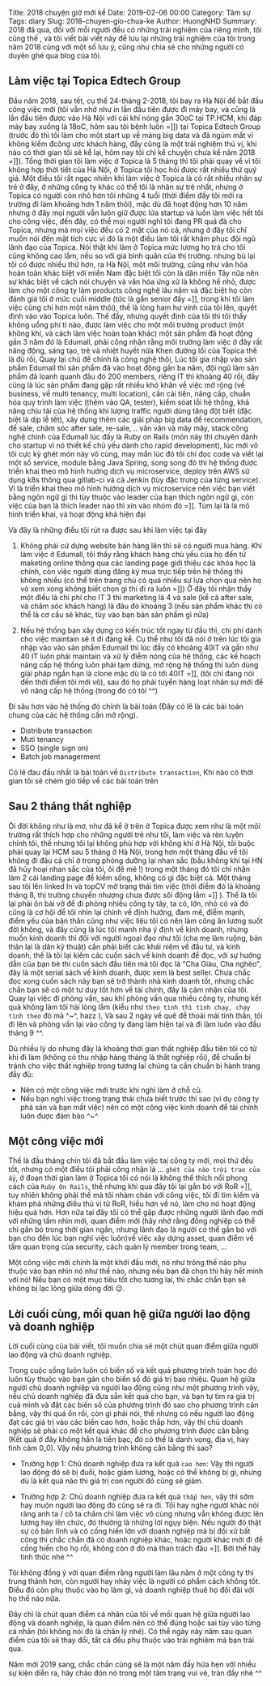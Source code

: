 Title: 2018 chuyện giờ mới kể
Date: 2019-02-06 00:00
Category: Tâm sự
Tags: diary
Slug: 2018-chuyen-gio-chua-ke
Author: HuongNHD
Summary: 2018 đã qua, đối với mỗi người đều có những trải nghiệm của riêng mình, tôi cũng thế , và tôi viết bài viết này để lưu lại những trải nghiệm của tôi trong năm 2018 cùng với một số lưu ý, cũng như chia sẻ cho những người có duyên ghé qua blog của tôi.

## Làm việc tại Topica Edtech Group

Đầu năm 2018, sau tết, cụ thể 24-tháng 2-2018, tôi bay ra Hà Nội để bắt đầu công việc mới (tôi vẫn nhớ như in lần đầu tiên được đi máy bay, và cũng là lần đầu tiên được vào Hà Nội với cái khí nóng gần 30oC tại TP.HCM, khi đáp máy bay xuống là 18oC, hôm sau tôi bệnh luôn =]]) tại Topica Edtech Group (trước đó thì tôi làm cho một start up về mảng big data và đã ngủm mất vì không kiếm đcông ược khách hàng, đấy cũng là một trải nghiệm thú vị, khi nào có thời gian tôi sẽ kể lại, hôm nay tôi chỉ kể chuyện chưa kể năm 2018 =]]). Tổng thời gian tôi làm việc ở Topica là 5 tháng thì tôi phải quay về vì tôi không hợp thời tiết của Hà Nội, ở Topica tôi học hỏi được rất nhiều thứ quý giá. Một điều tôi rất ngạc nhiên khi làm việc ở Topica là có rất nhiều nhân sự trẻ ở đây, ở những công ty khác có thể tôi là nhân sự trẻ nhất, nhưng ở Topica có người còn nhỏ hơn tôi những 4 tuổi (thời điểm đấy tôi mới ra trường đi làm khoảng hơn 1 năm thôi), mặc dù đã hoạt động hơn 10 năm nhưng ở đây mọi người vẫn luôn giữ được lửa startup và luôn làm việc hết tôi cho công việc, đến đây, có thể mọi người nghĩ tôi đang PR quá đà cho Topica, nhưng mà mọi việc đều có 2 mặt của nó cả, nhưng ở đây tôi chỉ muốn nói đến mặt tích cực vì đó là một điều làm tôi rất khâm phục đội ngũ lãnh đạo của Topica. Nói thật khi làm ở Topica mức lương họ trả cho tôi cũng không cao lắm, nếu so với giá bình quân của thị trường. nhưng bù lại tôi có được nhiều thứ hơn, ra Hà Nội, một môi trường, cũng như văn hóa hoàn toàn khác biệt với miền Nam đặc biệt tôi còn là dân miền Tây nữa nên sự khác biệt về cách nói chuyện và văn hóa ứng xử là không hề nhỏ, được làm cho một công ty làm products công nghệ lâu năm và đặc biệt họ còn đánh giá tôi ở mức cuối middle (tức là gần senior đấy =]], trong khi tôi làm việc cũng chỉ hơn một năm thôi), thế là lòng ham hư vinh của tôi lên, quyết định vào vào Topica luôn. Thế đấy, nhưng quyết định của tôi thì tôi thấy không uổng phí tí nào, được làm việc cho một môi trường product (một không khí, và cách làm việc hoàn toàn khác) một sản phẩm đã hoạt động gần 3 năm đó là Edumall, phải công nhận rằng môi trường làm việc ở đây rất năng động, sáng tạo, trẻ và nhiệt huyết nữa
Khen đường lối của Topica thế là đủ rồi, Quay lại chủ đề chính là công nghệ thôi, Lúc tôi gia nhập vào sản phẩm Edumall thì sản phẩm đã vào hoạt động gần ba năm, đội ngũ làm sản phẩm đã loanh quanh đâu đó 200 members, riêng IT thì khoảng 40 rồi, đấy cũng là lúc sản phẩm đang gặp rất nhiều khó khăn về việc mở rộng (về business, về multi tenancy, multi location), cần cải tiến, nâng cấp, chuẩn hóa quy trình làm việc (thêm vào QA, tester), kiểm sóat lỗi hệ thống, khả năng chịu tải của hệ thống khi lượng traffic người dùng tăng đột biết (đặc biệt là dịp lễ tết), xây dựng thêm các giải pháp big data để recommendation, để sale, chăm sóc after sale, re-sale, .. vân vân và mây mây, stack công nghệ chính của Edumall lúc đấy là Ruby on Rails (món này thì chuyên dành cho startup vì nó thiết kế chủ yếu dành cho rapid development), lúc mới vô tôi cực kỳ ghét món này vô cùng, may mắn lúc đó tôi chỉ đọc code và viết lại một số service, module bằng Java Spring, song song đó thì hệ thống được triển khai theo mô hình hướng dịch vụ microservice, deploy trên AWS sử dụng k8s thông qua gitlab-ci và cả Jenkin (tùy đặc trưng của từng service). Vì là triển khai theo mô hình hướng dịch vụ microservice nên việc bạn viết bằng ngôn ngữ gì thì tùy thuộc vào leader của bạn thích ngôn ngữ gì, còn việc của bạn là thích leader nào thì xin vào nhóm đó =]]. Túm lại là là mô hình triển khai, và hoạt động khá hiện đại

Và đây là những điều tôi rút ra được sau khi làm việc tại đây

1. Không phải cứ dựng website bán hàng lên thì sẽ có người mua hàng.
   Khi làm việc ở Edumall, tôi thấy rằng khách hàng chủ yếu của họ đến từ maketing online thông qua các landing page giới thiệu các khóa học là chính, còn việc người dùng đăng ký mua trực tiếp trên hệ thống thì không nhiều (có thể trên trang chủ có quá nhiều sự lựa chọn quá nên họ vô xem xong không biết chọn gì thì đi ra luôn =]])
   Ở đây tôi nhận thấy một điều là chi phí cho IT 3 thì marketing là 4 và sale (kể cả after sale, và chăm sóc khách hàng) là đâu đó khoảng 3 (nếu sản phẩm khác thì có thể là cơ cấu sẽ khác, tùy vào bạn bán sản phẩm gì nữa)

2. Nếu hệ thống bạn xây dựng có kiến trúc tốt ngay từ đầu thì, chi phí dành cho việc maintain sẽ ít đi đáng kể. Cụ thể như tôi đã nói ở trên lúc tôi gia nhập vào vào sản phẩm Edumall thì lúc đấy có khoảng 40IT và gần như 40 IT luôn phải maintain và xử lý điểm nóng của hệ thống,
   các kế hoạch nâng cấp hệ thống luôn phải tạm dừng, mở rộng hệ thống thì luôn dùng giải pháp ngắn hạn là clone mặc dù là có tới 40IT =]], (tôi chỉ đang nói đến thời điểm tôi mới vô), sau đó họ phải tuyển hàng loạt nhân sự mới để vô nâng cấp hệ thống (trong đó có tôi ^^)

Đi sâu hơn vào hệ thống đó chính là bài toán (Đây có lẽ là các bài toán chung của các hệ thống cần mở rộng).

- Distribute transaction
- Muti tenancy
- SSO (single sign on)
- Batch job managerment

Có lẽ đau đầu nhất là bài toán về `Distribute transaction`, Khi nào có thời gian tôi sẽ chém gió tiếp về các bài toán trên

## Sau 2 tháng thất nghiệp

Ôi đời không như là mơ, như đã kể ở trên ở Topica được xem như là một môi trường rất thích hợp cho những người trẻ như tôi, làm việc và rèn luyện chính tôi, thế nhưng tôi lại không phù hợp với không khí ở Hà Nội, tôi buộc phải quay lại HCM sau 5 tháng ở Hà Nội, trong hơn một tháng đầu về tôi không đi đâu cả chỉ ở trong phòng dưỡng lại nhan sắc (bầu không khí tại HN đã hủy hoại nhan sắc của tôi, ôi đê mê !) trong một tháng đó tôi chỉ nhận làm 2 cái landing page để kiếm sống, không có gì đặc biệt cả. Một tháng sau tôi lên linked In và topCV mở trạng thái tìm việc (thời điểm đó là khoảng tháng 8, thị trường chuyển nhượng chưa được sôi động lắm =]] ). Thế là tôi lại phải ôn bài vở để đi phỏng nhiều công ty tây, ta có, lớn, nhỏ có và đó cũng là cơ hội để tôi nhìn lại chính về định hướng, đam mê, điểm mạnh, điểm yếu của bản thân cũng như việc liệu tôi có nên làm công ăn lương suốt đời không, và đấy cũng là lúc tôi manh nha ý định về kinh doanh, nhưng muốn kinh doanh thì đối với người ngoại đạo như tôi (cha mẹ làm ruộng, bản thân lại là dân kỹ thuật) cần phải biết các khái niệm về đầu tư, và kinh doanh, thế là tôi lại kiếm các cuốn sách về kinh doanh để đọc, với sự hướng dẫn của bạn bè thì cuốn sách đầu tiên mà tôi đọc là "Cha Giàu, Cha nghèo", đây là một serial sách về kinh doanh, được xem là best seller. Chưa chắc đọc xong cuốn sách này bạn sẽ trở thành nhà kinh doanh tốt, nhưng chắc chắn bạn sẽ có một tư duy tốt hơn về tài chính, đấy là cảm nhận của tôi. Quay lại việc đi phỏng vấn, sau khi phỏng vấn qua nhiều công ty, nhưng kết quả không làm tôi hài lòng lắm (kiểu như `theo tình thì tình chạy, chạy tình theo` đó mà ^~^, hazz ), Và sau 2 ngày về quê để thoải mái tinh thần, tôi đi lên và phỏng vấn lại vào công ty đang làm hiện tại và đi làm luôn vào đầu tháng 9 ^^.

Dù nhiều lý do nhưng đây là khoảng thời gian thất nghiệp đầu tiên tôi có từ khi đi làm (không có thu nhập hàng tháng là thất nghiệp rồi), để chuẩn bị tránh cho việc thất nghiệp trong tương lai chúng ta cần chuẩn bị hành trang đầy đủ:

- Nên có một công việc mới trước khi nghỉ làm ở chỗ cũ.
- Nếu bạn nghỉ việc trong trạng thái chưa biết trước thì sao (ví dụ công ty phá sản và bạn mất việc) nên có một công việc kinh doanh để tài chính luôn được đảm bảo ^~^

## Một công việc mới

Thế là đầu tháng chín tôi đã bắt đầu làm việc taị công ty mới, mọi thứ đều tốt, nhưng có một điều tôi phải công nhận là ... `ghét của nào trời trao của ấy`, ở đoạn thời gian làm ở Topica tôi có nói là không thể thích nổi phong cách của `Ruby On Rails`, thế nhưng khi qua đây tôi lại gắn bó với RoR =]], tuy nhiên không phải thế mà tôi nhàm chán với công việc, tôi đi tìm kiếm và khám phá những điều thú vị từ RoR, hiểu hơn về nó, làm cho nó hoạt động hiệu quả hơn. Hơn nữa tại đây tôi có thể gặp được những người lãnh đạo mới với những tầm nhìn mới, quan điểm mới (hãy nhớ rằng đồng nghiệp có thể chỉ gắn bó trong thời gian ngắn, nhưng lãnh đạo là người có thể gắn bó với bạn cho đến lúc bạn nghỉ việc luôn)về việc xây dựng asset, quan điểm về tầm quan trọng của security, cách quản lý member trong team, ...

Một công việc mới chính là một khởi đầu mới, nó như trông thế nào phụ thuộc vào bạn nhìn nó như thế nào, nhưng nếu bạn đã chọn thì hãy hết mình với nó! Nếu bạn có một mục tiêu tốt cho tương lai, thì chắc chắn bạn sẽ không bị lạc lõng giữa dòng đời 😉.

## Lời cuối cùng, mối quan hệ giữa người lao động và doanh nghiệp

Lời cuối cùng của bài viết, tôi muốn chia sẻ một chút quan điểm giữa người lao động và chủ doanh nghiệp.

Trong cuộc sống luôn luôn có biến số và kết quả phương trình toán học đó luôn tùy thuộc vào bạn gán cho biến số đó giá trị bao nhiêu.
Quan hệ giữa người chủ doanh nghiệp và người lao động cũng như một phương trình vậy, nếu chủ doanh nghiêp đã đưa sẵn kết quả cho bạn, và bạn tự tìm ra giá trị cuả mình và đặt các biến số của phương trình đó sao cho phương trình cân bằng, vậy thì quá ổn rồi, còn gì phải nói, thế nhưng có nếu người lao động đạt các giá trị vào các biến cao hơn, hoặc thấp hơn, vậy thì chủ doanh nghiệp sẽ phải có một kết quả khác để cho phương trình được cân bằng (Kết quả ở đây không hẳn là tiền bạc, đó có thể là danh vọng, địa vị, hay tình cảm 0_0). Vậy nếu phương trình không cân bằng thì sao?

- Trường hợp 1: Chủ doanh nghiệp đưa ra kết quả `cao hơn`: Vậy thì người lao động đó sẽ bị đuổi, hoặc giảm lương, hoặc có thể không bị gì, nhưng dù là kết quả nào thì giá trị con người đó cũng sẽ giảm.

- Trường hợp 2: Chủ doanh nghiệp đưa ra kết quả `thấp hơn`, vậy thì sớm hay muộn người lao động đó cũng sẽ ra đi. Tôi hay nghe người khác nói ràng anh ta / cô ta chăm chỉ làm việc vô cùng nhưng vẫn không được lên lương hay lên chức, đó thường là những lời ngụy biện. Nếu người đó thật sự có bản lĩnh và có cống hiến lớn với doanh nghiệp mà bị đối xử bất công thì chắc chắn đã có doanh nghiệp khác, hoặc người khác mời đi để cống hiến cho họ rồi, không còn ở đó mà than trách đâu =]]. Bởi thế hãy tỉnh thức nhé ^^

Tôi không đồng ý với quan điểm rằng người làm lâu năm ở một công ty thì trung thành hơn, còn người hay nhảy việc là người có phẩm cách không tốt. Điều đó còn phụ thuộc vào họ làm gì, và doanh nghiệp thuê họ đối đãi với họ thế nào nữa.

Đây chỉ là chút quan điểm cá nhân của tôi về mối quan hệ giữa người lao động và doanh nghiệp, là quan điểm nên có thể đúng hoặc sai tùy vào từng cá nhân (tôi không nói đó là chân lý nhé). Có thể ngày này năm sau quan điểm của tôi sẽ thay đổi, tất cả đều phụ thuộc vào trải nghiệm mà bạn trải qua.

Năm mới 2019 sang, chắc chắn cũng sẽ là một năm đầy hứa hẹn với nhiều sự kiện diễn ra, hãy chào đón nó trong một tâm trạng vui vẻ, tràn đầy nhé ^^
